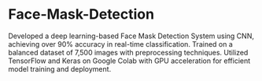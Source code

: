 # Face-Mask-Detection
Developed a deep learning-based Face Mask Detection System using CNN, achieving over 90% accuracy in real-time classification. Trained on a balanced dataset of 7,500 images with preprocessing techniques. Utilized TensorFlow and Keras on Google Colab with GPU acceleration for efficient model training and deployment.
